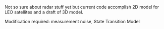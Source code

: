 Not so sure about radar stuff yet but current code accomplish 2D model for LEO satellites and a draft of 3D model.

Modification required: measurement noise, State Transition Model
